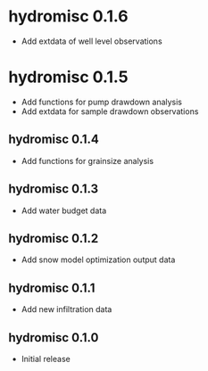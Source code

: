 <!-- NEWS.md is generated from NEWS.Rmd. Please edit that file -->

# hydromisc 0.1.6

- Add extdata of well level observations

# hydromisc 0.1.5

- Add functions for pump drawdown analysis
- Add extdata for sample drawdown observations

## hydromisc 0.1.4

- Add functions for grainsize analysis

## hydromisc 0.1.3

- Add water budget data

## hydromisc 0.1.2

- Add snow model optimization output data

## hydromisc 0.1.1

- Add new infiltration data

## hydromisc 0.1.0

- Initial release
